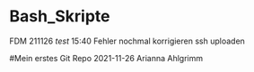 # Bash_Skripte
FDM 211126 
*test*
15:40 Fehler nochmal korrigieren 
ssh uploaden 


#Mein erstes Git Repo 
2021-11-26 
Arianna Ahlgrimm
